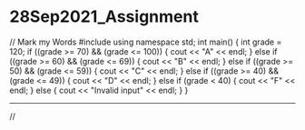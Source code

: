 # 28Sep2021_Assignment

// Mark my Words
#include <iostream>
using namespace std;
int main()
{
	int grade = 120;
	if ((grade >= 70) && (grade <= 100)) {
		cout << "A" << endl;
	}
	else if ((grade >= 60) && (grade <= 69)) {
		cout << "B" << endl;
	}
	else if ((grade >= 50) && (grade <= 59)) {
		cout << "C" << endl;
	}
	else if ((grade >= 40) && (grade <= 49)) {
		cout << "D" << endl;
	}
	else if (grade < 40) {
		cout << "F" << endl;
	}
	else {
		cout << "Invalid input" << endl;
	}
}
  
  
  
----------------------------------------------------------
  
  //
